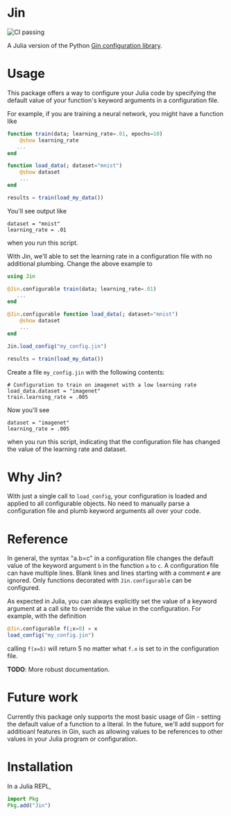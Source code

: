 # Jin
![CI passing](https://github.com/malmaud/Clockwork.jl/actions/workflows/ci.yml/badge.svg)

A Julia version of the Python [Gin configuration library](https://github.com/google/gin-config).

# Usage
This package offers a way to configure your Julia code by specifying the default value of your function's keyword arguments in a configuration file.

For example, if you are training a neural network, you might have a function like

```julia
function train(data; learning_rate=.01, epochs=10)
    @show learning_rate
   ...
end

function load_data(; dataset="mnist")
    @show dataset
    ...
end

results = train(load_my_data())
```

You'll see output like 

```
dataset = "mnist"
learning_rate = .01
``` 

when you run this script.

With Jin, we'll able to set the learning rate in a configuration file with no additional plumbing. Change the above example to

```julia
using Jin

@Jin.configurable train(data; learning_rate=.01)
   ...
end

@Jin.configurable function load_data(; dataset="mnist")
    @show dataset
    ...
end

Jin.load_config("my_config.jin")

results = train(load_my_data())
```

Create a file `my_config.jin` with the following contents:

```
# Configuration to train on imagenet with a low learning rate
load_data.dataset = "imagenet"
train.learning_rate = .005
```

Now you'll see 

```
dataset = "imagenet"
learning_rate = .005
``` 

when you run this script, indicating that the configuration file has changed the value of the learning rate and dataset.



# Why Jin?
With just a single call to `load_config`, your configuration is loaded and applied to all configurable objects. No need to manually parse a configuration file and plumb keyword arguments all over your code.

# Reference
In general, the syntax "a.b=c" in a configuration file changes the default value of the keyword argument `b` in the function `a` to `c`. A configuration file can have multiple lines. Blank lines and lines starting with a comment `#` are ignored. Only functions decorated with `Jin.configurable` can be configured.

As expected in Julia, you can always explicitly set the value of a keyword argument at a call site to override the value in the configuration. For example, with the definition

```julia
@Jin.configurable f(;x=0) = x
load_config("my_config.jin")
```

calling `f(x=5)` will return 5 no matter what `f.x` is set to in the configuration file.


**TODO**: More robust documentation.

# Future work
Currently this package only supports the most basic usage of Gin - setting the default value of a function to a literal. In the future, we'll add support for additioanl features in Gin, such as allowing values to be references to other values in your Julia program or configuration.

# Installation
In a Julia REPL,

```julia
import Pkg
Pkg.add("Jin")
```
